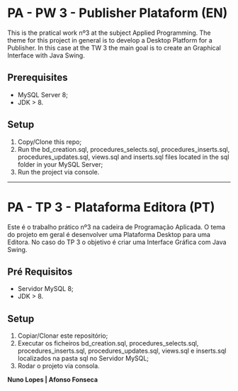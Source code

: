 # PA - PW 3 - Publisher Plataform (EN)

This is the pratical work nº3 at the subject Applied Programming. The theme for this project in general is to develop a Desktop Platform for a Publisher. In this case at the TW 3 the main goal is to create an Graphical Interface with Java Swing. 

## Prerequisites

* MySQL Server 8;
* JDK > 8.

## Setup

1. Copy/Clone this repo;
2. Run the bd_creation.sql, procedures_selects.sql, procedures_inserts.sql, procedures_updates.sql, views.sql and inserts.sql files located in the sql folder in your MySQL Server;
3. Run the project via console.

-----

# PA - TP 3 - Plataforma Editora (PT)

Este é o trabalho prático nº3 na cadeira de Programação Aplicada. O tema do projeto em geral é desenvolver uma Plataforma Desktop para uma Editora. No caso do TP 3 o objetivo é criar uma Interface Gráfica com Java Swing.

## Pré Requisitos

* Servidor MySQL 8;
* JDK > 8.

## Setup

1. Copiar/Clonar este repositório;
2. Executar os ficheiros bd_creation.sql, procedures_selects.sql, procedures_inserts.sql, procedures_updates.sql, views.sql e inserts.sql localizados na pasta sql no Servidor MySQL;
3. Rodar o projeto via consola.

**Nuno Lopes | Afonso Fonseca**
